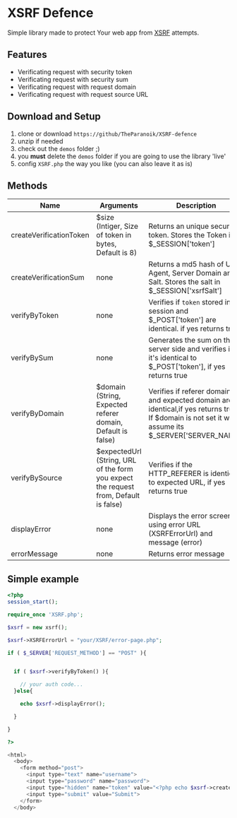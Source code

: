 # XSRF Defence
Simple library made to protect Your web app from [XSRF](https://owasp.org/www-community/attacks/csrf) attempts.

## Features

- Verificating request with security token
- Verificating request with security sum
- Verificating request with request domain
- Verificating request with request source URL

## Download and Setup

1. clone or download `https://github/TheParanoik/XSRF-defence`
2. unzip if needed
3. check out the `demos` folder ;)
4. you **must** delete the `demos` folder if you are going to use the library 'live'
5. config `XSRF.php` the way you like (you can also leave it as is)

## Methods

| Name | Arguments | Description |
|------|-----------|-------------|
| createVerificationToken | $size (Intiger, Size of token in bytes, Default is 8) | Returns an unique secure token. Stores the Token in $_SESSION['token'] |
| createVerificationSum | none | Returns a md5 hash of User Agent, Server Domain and Salt. Stores the salt in $_SESSION['xsrfSalt'] |
| verifyByToken | none | Verifies if `token` stored in session and $_POST['token'] are identical. if yes returns true. |
| verifyBySum | none | Generates the sum on the server side and verifies if it's identical to $_POST['token'], if yes returns true |
| verifyByDomain | $domain (String, Expected referer domain, Default is false) | Verifies if referer domain and expected domain are identical,if yes returns true. If $domain is not set it will assume its $_SERVER['SERVER_NAME'] |
| verifyBySource | $expectedUrl (String, URL of the form you expect the request from, Default is false) | Verifies if the HTTP_REFERER is identical to expected URL, if yes returns true |
| displayError | none | Displays the error screen using error URL (XSRFErrorUrl) and message (error) |
| errorMessage | none | Returns error message |

## Simple example

```PHP
<?php
session_start();

require_once 'XSRF.php';

$xsrf = new xsrf();

$xsrf->XSRFErrorUrl = "your/XSRF/error-page.php";

if ( $_SERVER['REQUEST_METHOD'] == "POST" ){


  if ( $xsrf->verifyByToken() ){

    // your auth code...
  }else{

    echo $xsrf->displayError();

  }

}

?>

<html>
  <body>
    <form method="post">
      <input type="text" name="username">
      <input type="password" name="password">
      <input type="hidden" name="token" value="<?php echo $xsrf->createVerificationToken(); ?>">
      <input type="submit" value="Submit">
    </form>
  </body>
```
